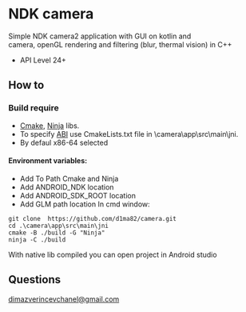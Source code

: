 # NDK camera

Simple NDK camera2 application with GUI on kotlin and  
camera, openGL rendering and filtering (blur, thermal vision) in C++

* API Level 24+

## How to

### Build require

- [Cmake](https://cmake.org/), [Ninja](https://ninja-build.org/) libs.
- To specify [ABI](https://developer.android.com/ndk/guides/abis) use CmakeLists.txt file in \camera\app\src\main\jni.
- By defaul x86-64 selected
#### Environment variables:
- Add To Path Cmake and Ninja
- Add ANDROID_NDK location
- Add ANDROID_SDK_ROOT location
- Add GLM path location
In cmd window:
```
git clone  https://github.com/d1ma82/camera.git
cd .\camera\app\src\main\jni
cmake -B ./build -G "Ninja"
ninja -C ./build 
```

With native lib compiled you can open project in Android studio

## Questions
dimazverincevchanel@gmail.com
